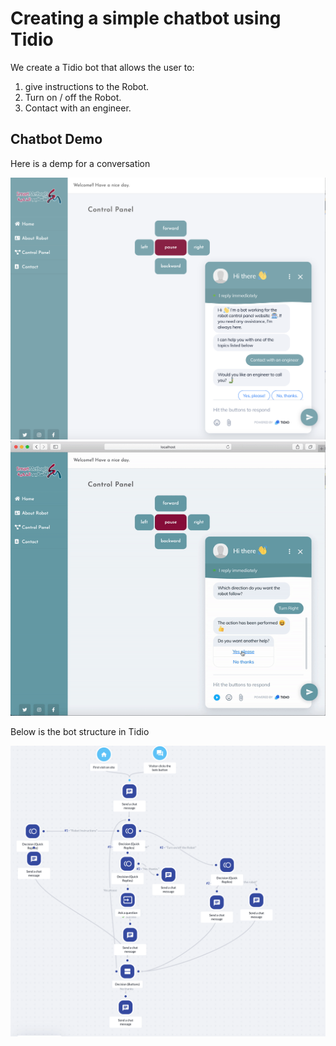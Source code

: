 # Creating a simple chatbot using Tidio

We create a Tidio bot that allows the user to:

1) give instructions to the Robot.
2) Turn on / off the Robot.
3) Contact with an engineer.

## Chatbot Demo

Here is a demp for a conversation

![alt text](https://github.com/mmehmadi94/Internship-with-Smart-methods/blob/master/chatbot_with_Tidio/Demo_chatbot.png)
[![Chatbot demo](https://github.com/mmehmadi94/Internship-with-Smart-methods/blob/master/chatbot_with_Tidio/demoChatbot.gif)](https://youtu.be/WHW6SQ3W2_Y)


Below is the bot structure in Tidio 

![bot structures](https://github.com/mmehmadi94/Internship-with-Smart-methods/blob/master/chatbot_with_Tidio/Bot_Tidio.png)

